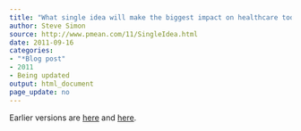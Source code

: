 ```yaml
---
title: "What single idea will make the biggest impact on healthcare today"
author: Steve Simon
source: http://www.pmean.com/11/SingleIdea.html
date: 2011-09-16
categories:
- "*Blog post"
- 2011
- Being updated
output: html_document
page_update: no
---
```


Earlier versions are [here][sim1] and [here][sim2].

[sim1]: http://www.pmean.com/11/SingleIdea.html
[sim2]: http://new.pmean.com/single-idea/

